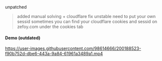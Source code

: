 unpatched
> added manual solving + cloudflare fix
> unstable
> need to put your own sessid sometimes
> you can find your cloudflare cookies and sessid on zefoy.com under the cookies tab

#### Demo (outdated)

https://user-images.githubusercontent.com/98614666/200188523-f90b752d-dbe6-443a-9a84-61961a3489a1.mp4
